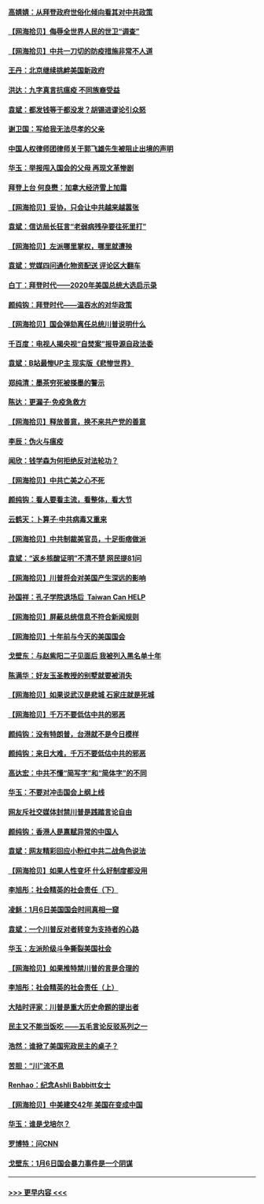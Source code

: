 #### [高婧婧：从拜登政府世俗化倾向看其对中共政策](../pages/nsc993/n12730028.md?t=02032251) 
#### [【网海拾贝】侮辱全世界人民的世卫“调查”](../pages/nsc993/n12727884.md?t=02032251) 
#### [【网海拾贝】中共一刀切的防疫措施非常不人道](../pages/nsc993/n12724879.md?t=02032251) 
#### [王丹：北京继续挑衅美国新政府](../pages/nsc993/n12722456.md?t=02032251) 
#### [洪达：九字真言抗瘟疫 不同族裔受益](../pages/nsc993/n12722448.md?t=02032251) 
#### [袁斌：都发钱等于都没发？胡锡进谬论引众怒](../pages/nsc993/n12722393.md?t=02032251) 
#### [谢卫国：写给我无法尽孝的父亲](../pages/nsc993/n12720325.md?t=02032251) 
#### [中国人权律师团律师关于郭飞雄先生被阻止出境的声明](../pages/nsc993/n12720203.md?t=02032251) 
#### [华玉：举报闯入国会的父母 再现文革惨剧](../pages/nsc993/n12719070.md?t=02032251) 
#### [拜登上台 何良懋：加拿大经济雪上加霜](../pages/nsc993/n12718943.md?t=02032251) 
#### [【网海拾贝】妥协，只会让中共越来越嚣张](../pages/nsc993/n12717392.md?t=02032251) 
#### [袁斌：信访局长狂言“老弱病残孕要往死里打”](../pages/nsc993/n12717343.md?t=02032251) 
#### [【网海拾贝】左派哪里掌权，哪里就遭殃](../pages/nsc993/n12715009.md?t=02032251) 
#### [袁斌：党媒四问通化物资配送 评论区大翻车](../pages/nsc993/n12714950.md?t=02032251) 
#### [白丁：拜登时代——2020年美国总统大选启示录](../pages/nsc993/n12714920.md?t=02032251) 
#### [颜纯钩：拜登时代——温吞水的对华政策](../pages/nsc993/n12713245.md?t=02032251) 
#### [【网海拾贝】国会弹劾离任总统川普说明什么](../pages/nsc993/n12712816.md?t=02032251) 
#### [千百度：电视人揭央视“自焚案”报导源自政法委](../pages/nsc993/n12709760.md?t=02032251) 
#### [袁斌：B站最惨UP主 现实版《悲惨世界》](../pages/nsc993/n12709686.md?t=02032251) 
#### [郑纯清：墨茶穷死被搽墨的警示](../pages/nsc993/n12709262.md?t=02032251) 
#### [陈达：更漏子·免疫急救方](../pages/nsc993/n12709244.md?t=02032251) 
#### [【网海拾贝】释放善意，换不来共产党的善意](../pages/nsc993/n12708361.md?t=02032251) 
#### [李辰：伪火与瘟疫](../pages/nsc993/n12707981.md?t=02032251) 
#### [闻欣：钱学森为何拒绝反对法轮功？](../pages/nsc993/n12707407.md?t=02032251) 
#### [【网海拾贝】中共亡美之心不死](../pages/nsc993/n12707621.md?t=02032251) 
#### [颜纯钩：看人要看主流，看整体，看大节](../pages/nsc993/n12707536.md?t=02032251) 
#### [云鹤天：卜算子‧中共病毒又重来](../pages/nsc993/n12707408.md?t=02032251) 
#### [【网海拾贝】中共制裁美官员，十足街痞做派](../pages/nsc993/n12705115.md?t=02032251) 
#### [袁斌：“返乡核酸证明”不清不楚 网民提81问](../pages/nsc993/n12704982.md?t=02032251) 
#### [【网海拾贝】川普将会对美国产生深远的影响](../pages/nsc993/n12703045.md?t=02032251) 
#### [孙国祥：孔子学院退场后  Taiwan Can HELP](../pages/nsc993/n12702430.md?t=02032251) 
#### [【网海拾贝】屏蔽总统信息不符合新闻规则](../pages/nsc993/n12699998.md?t=02032251) 
#### [【网海拾贝】十年前与今天的美国国会](../pages/nsc993/n12696993.md?t=02032251) 
#### [戈壁东：与赵紫阳二子见面后 我被列入黑名单十年](../pages/nsc993/n12696215.md?t=02032251) 
#### [陈满华：好友玉圣教授的别墅就要被消失](../pages/nsc993/n12695411.md?t=02032251) 
#### [【网海拾贝】如果说武汉是悲城 石家庄就是死城](../pages/nsc993/n12694589.md?t=02032251) 
#### [【网海拾贝】千万不要低估中共的邪恶](../pages/nsc993/n12692771.md?t=02032251) 
#### [颜纯钩：没有特朗普，台港就不是今日模样](../pages/nsc993/n12692678.md?t=02032251) 
#### [颜纯钩：来日大难，千万不要低估中共的邪恶](../pages/nsc993/n12692080.md?t=02032251) 
#### [高达宏：中共不懂“简写字”和“简体字”的不同](../pages/nsc993/n12692068.md?t=02032251) 
#### [华玉：不要对冲击国会上纲上线](../pages/nsc993/n12689948.md?t=02032251) 
#### [网友斥社交媒体封禁川普是践踏言论自由](../pages/nsc993/n12687482.md?t=02032251) 
#### [颜纯钩：香港人是禀赋异常的中国人](../pages/nsc993/n12685142.md?t=02032251) 
#### [袁斌：网友精彩回应小粉红中共二战角色说法](../pages/nsc993/n12684994.md?t=02032251) 
#### [【网海拾贝】如果人性变坏 什么好制度都没用](../pages/nsc993/n12683000.md?t=02032251) 
#### [李旭彤：社会精英的社会责任（下）](../pages/nsc993/n12680604.md?t=02032251) 
#### [凌稣：1月6日美国国会时间真相一窥](../pages/nsc993/n12682780.md?t=02032251) 
#### [袁斌：一个川普反对者转变为支持者的心路](../pages/nsc993/n12682700.md?t=02032251) 
#### [华玉：左派阶级斗争撕裂美国社会](../pages/nsc993/n12681226.md?t=02032251) 
#### [【网海拾贝】如果推特禁川普的言是合理的](../pages/nsc993/n12681232.md?t=02032251) 
#### [李旭彤：社会精英的社会责任（上）](../pages/nsc993/n12680501.md?t=02032251) 
#### [大陆时评家：川普是重大历史命题的提出者](../pages/nsc993/n12679904.md?t=02032251) 
#### [民主又不能当饭吃 ——五毛言论反驳系列之一](../pages/nsc993/n12679877.md?t=02032251) 
#### [浩然：谁掀了美国宪政民主的桌子？](../pages/nsc993/n12679850.md?t=02032251) 
#### [苦胆：“川”流不息](../pages/nsc993/n12678388.md?t=02032251) 
#### [Renhao：纪念Ashli Babbitt女士](../pages/nsc993/n12678359.md?t=02032251) 
#### [【网海拾贝】中美建交42年 美国在变成中国](../pages/nsc993/n12678324.md?t=02032251) 
#### [华玉：谁是戈培尔？](../pages/nsc993/n12677515.md?t=02032251) 
#### [罗博特：问CNN](../pages/nsc993/n12677172.md?t=02032251) 
#### [戈壁东：1月6日国会暴力事件是一个阴谋](../pages/nsc993/n12674639.md?t=02032251) 

----
#### [ >>> 更早内容 <<< ](../indexes/nsc993-earlier.md)
